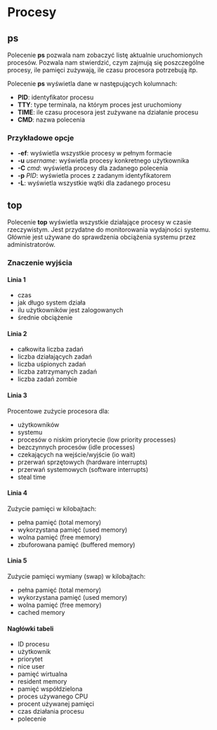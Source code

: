 # Procesy

## ps

Polecenie **ps** pozwala nam zobaczyć listę aktualnie uruchomionych procesów.
Pozwala nam stwierdzić, czym zajmują się poszczególne procesy, ile pamięci zużywają, ile czasu procesora potrzebują itp.

Polecenie **ps** wyświetla dane w następujących kolumnach:
* **PID**: identyfikator procesu
* **TTY**: type terminala, na którym proces jest uruchomiony
* **TIME**: ile czasu procesora jest zużywane na działanie procesu
* **CMD**: nazwa polecenia

### Przykładowe opcje

* **-ef**: wyświetla wszystkie procesy w pełnym formacie
* **-u** _username_: wyświetla procesy konkretnego użytkownika
* **-C** _cmd_: wyświetla procesy dla zadanego polecenia
* **-p** _PID_: wyświetla proces z zadanym identyfikatorem
* **-L**: wyświetla wszystkie wątki dla zadanego procesu

## top

Polecenie **top** wyświetla wszystkie działające procesy w czasie rzeczywistym.
Jest przydatne do monitorowania wydajności systemu.
Głównie jest używane do sprawdzenia obciążenia systemu przez administratorów.

### Znaczenie wyjścia

#### Linia 1

* czas
* jak długo system działa
* ilu użytkowników jest zalogowanych
* średnie obciążenie

#### Linia 2

* całkowita liczba zadań
* liczba działających zadań
* liczba uśpionych zadań
* liczba zatrzymanych zadań
* liczba zadań zombie

#### Linia 3

Procentowe zużycie procesora dla:

* użytkowników
* systemu
* procesów o niskim priorytecie (low priority processes)
* bezczynnych procesów (idle processes)
* czekających na wejście/wyjście (io wait)
* przerwań sprzętowych (hardware interrupts)
* przerwań systemowych (software interrupts)
* steal time

#### Linia 4

Zużycie pamięci w kilobajtach:

* pełna pamięć (total memory)
* wykorzystana pamięć (used memory)
* wolna pamięć (free memory)
* zbuforowana pamięć (buffered memory)

#### Linia 5

Zużycie pamięci wymiany (swap) w kilobajtach:

* pełna pamięć (total memory)
* wykorzystana pamięć (used memory)
* wolna pamięć (free memory)
* cached memory


#### Nagłówki tabeli

* ID procesu
* użytkownik
* priorytet
* nice user
* pamięć wirtualna
* resident memory
* pamięć współdzielona
* proces używanego CPU
* procent używanej pamięci
* czas działania procesu
* polecenie
